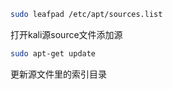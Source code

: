 ```bash
sudo leafpad /etc/apt/sources.list
```

打开kali源source文件添加源

```bash
sudo apt-get update
```

更新源文件里的索引目录